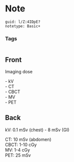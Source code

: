 # Note
```
guid: l/Z:4IDpE?
notetype: Basic+
```

### Tags
```
```

## Front
Imaging dose<div>- kV</div><div>- CT</div><div>- CBCT</div><div>- MV</div><div>- PET</div>

## Back
kV: 0.1 mSv (chest) - 8 mSv (GI)<div>CT: 10 mSv (abdomen)</div><div>CBCT: 1-10 cGy</div><div>MV: 1-4 cGy</div><div>PET: 25 mSv</div>
